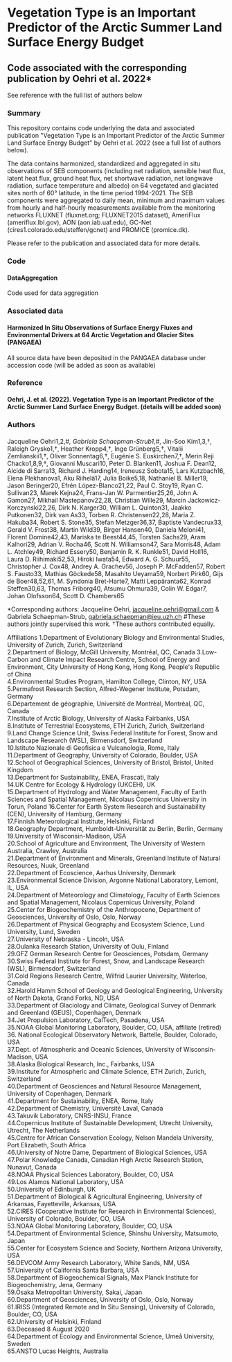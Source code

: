 # Vegetation Type is an Important Predictor of the Arctic Summer Land Surface Energy Budget
## Code associated with the corresponding publication by Oehri et al. 2022*
See reference with the full list of authors below

### Summary
This repository contains code underlying the data and associated publication "Vegetation Type is an Important Predictor of the Arctic Summer Land Surface Energy Budget" by Oehri et al. 2022 (see a full list of authors below).

The data contains harmonized, standardized and aggregated in situ observations of SEB components (including net radiation, sensible heat flux, latent heat flux, ground heat flux, net shortwave radiation, net longwave radiation, surface temperature and albedo) on 64 vegetated and glaciated sites north of 60° latitude, in the time period 1994-2021. The SEB components were aggregated to daily mean, minimum and maximum values from hourly and half-hourly measurements available from the monitoring networks FLUXNET (fluxnet.org; FLUXNET2015 dataset), AmeriFlux (ameriflux.lbl.gov), AON (aon.iab.uaf.edu), GC-Net (cires1.colorado.edu/steffen/gcnet) and PROMICE (promice.dk).

Please refer to the publication and associated data for more details.

### Code
#### DataAggregation
Code used for data aggregation

### Associated data
#### Harmonized In Situ Observations of Surface Energy Fluxes and Environmental Drivers at 64 Arctic Vegetation and Glacier Sites (PANGAEA)
All source data have been deposited in the PANGAEA database under accession code (will be added as soon as available)

### Reference
#### Oehri, J. et al. (2022). Vegetation Type is an Important Predictor of the Arctic Summer Land Surface Energy Budget. (details will be added soon)

### Authors
####
Jacqueline Oehri1,2,#*, Gabriela Schaepman-Strub1,#*, Jin-Soo Kim1,3,†, Raleigh Grysko1,†, Heather Kropp4,†, Inge Grünberg5,†, Vitalii Zemlianskii1,†, Oliver Sonnentag6,†, Eugénie S. Euskirchen7,†, Merin Reji Chacko1,8,9,†, Giovanni Muscari10, Peter D. Blanken11, Joshua F. Dean12, Alcide di Sarra13, Richard J. Harding14, Ireneusz Sobota15, Lars Kutzbach16, Elena Plekhanova1, Aku Riihelä17, Julia Boike5,18, Nathaniel B. Miller19, Jason Beringer20, Efrén López-Blanco21,22, Paul C. Stoy19, Ryan C. Sullivan23, Marek Kejna24, Frans-Jan W. Parmentier25,26, John A. Gamon27, Mikhail Mastepanov22,28, Christian Wille29, Marcin Jackowicz-Korczynski22,26, Dirk N. Karger30, William L. Quinton31, Jaakko Putkonen32, Dirk van As33, Torben R. Christensen22,28, Maria Z. Hakuba34, Robert S. Stone35, Stefan Metzger36,37, Baptiste Vandecrux33, Gerald V. Frost38, Martin Wild39, Birger Hansen40, Daniela Meloni41, Florent Domine42,43, Mariska te Beest44,45, Torsten Sachs29, Aram Kalhori29, Adrian V. Rocha46, Scott N. Williamson47, Sara Morris48, Adam L. Atchley49, Richard Essery50, Benjamin R. K. Runkle51, David Holl16, Laura D. Riihimaki52,53, Hiroki Iwata54, Edward A. G. Schuur55, Christopher J. Cox48, Andrey A. Grachev56, Joseph P. McFadden57, Robert S. Fausto33, Mathias Göckede58, Masahito Ueyama59, Norbert Pirk60, Gijs de Boer48,52,61, M. Syndonia Bret-Harte7, Matti Leppäranta62, Konrad Steffen30,63, Thomas Friborg40, Atsumu Ohmura39, Colin W. Edgar7, Johan Olofsson64, Scott D. Chambers65

*Corresponding authors: Jacqueline Oehri, jacqueline.oehri@gmail.com & Gabriela Schaepman-Strub, gabriela.schaepman@ieu.uzh.ch 
#These authors jointly supervised this work. †These authors contributed equally.

Affiliations
1.Department of Evolutionary Biology and Environmental Studies, University of Zurich, Zurich, Switzerland                                    
2.Department of Biology, McGill University, Montréal, QC, Canada
3.Low-Carbon and Climate Impact Research Centre, School of Energy and Environment, City University of Hong Kong, Hong Kong, People's Republic of China                                                                   
4.Environmental Studies Program, Hamilton College, Clinton, NY, USA                                                                             
5.Permafrost Research Section, Alfred-Wegener Institute, Potsdam, Germany                                                                         
6.Département de géographie, Université de Montréal, Montréal, QC, Canada                                                                         
7.Institute of Arctic Biology, University of Alaska Fairbanks, USA                                                                                                             
8.Institute of Terrestrial Ecosystems, ETH Zurich, Zurich, Switzerland                                                                            
9.Land Change Science Unit, Swiss Federal Institute for Forest, Snow and Landscape Research (WSL), Birmensdorf, Switzerland                       
10.Istituto Nazionale di Geofisica e Vulcanologia, Rome, Italy                                                                                     
11.Department of Geography, University of Colorado, Boulder, USA                                                                                  
12.School of Geographical Sciences, University of Bristol, Bristol, United Kingdom                                                                       
13.Department for Sustainability, ENEA, Frascati, Italy                                                                                           
14.UK Centre for Ecology & Hydrology (UKCEH), UK                                                                                                  
15.Department of Hydrology and Water Management, Faculty of Earth Sciences and Spatial Management, Nicolaus Copernicus University in Torun, Poland
16.Center for Earth System Research and Sustainability (CEN), University of Hamburg, Germany                                                      
17.Finnish Meteorological Institute, Helsinki, Finland                                                                                                      
18.Geography Department, Humboldt-Universität zu Berlin, Berlin, Germany                                                                          
19.University of Wisconsin-Madison, USA                                                                                                           
20.School of Agriculture and Environment, The University of Western Australia, Crawley, Australia                                                 
21.Department of Environment and Minerals, Greenland Institute of Natural Resources, Nuuk, Greenland                                              
22.Department of Ecoscience, Aarhus University, Denmark                                                                                           
23.Environmental Science Division, Argonne National Laboratory, Lemont, IL, USA                                                                   
24.Department of Meteorology and Climatology, Faculty of Earth Sciences and Spatial Management, Nicolaus Copernicus University, Poland                                                                                                         
25.Center for Biogeochemistry of the Anthropocene, Department of Geosciences, University of Oslo, Oslo, Norway                                    
26.Department of Physical Geography and Ecosystem Science, Lund University, Lund, Sweden                                                          
27.University of Nebraska - Lincoln, USA                                                                                                          
28.Oulanka Research Station, University of Oulu, Finland                                                                                          
29.GFZ German Research Centre for Geosciences, Potsdam, Germany                                                                                   
30.Swiss Federal Institute for Forest, Snow, and Landscape Research (WSL), Birmensdorf, Switzerland                                               
31.Cold Regions Research Centre, Wilfrid Laurier University, Waterloo, Canada                                                                                                             
32.Harold Hamm School of Geology and Geological Engineering, University of North Dakota, Grand Forks, ND, USA                                     
33.Department of Glaciology and Climate, Geological Survey of Denmark and Greenland (GEUS), Copenhagen, Denmark                                          
34.Jet Propulsion Laboratory, CalTech, Pasadena, USA                                                                                              
35.NOAA Global Monitoring Laboratory, Boulder, CO, USA, affiliate (retired)                                                                       
36. National Ecological Observatory Network, Battelle, Boulder, Colorado, USA                                                                      
37.Dept. of Atmospheric and Oceanic Sciences, University of Wisconsin-Madison, USA                                                                
38.Alaska Biological Research, Inc., Fairbanks, USA                                                                                               
39.Institute for Atmospheric and Climate Science, ETH Zurich, Zurich, Switzerland                                                                 
40.Department of Geosciences and Natural Resource Management, University of Copenhagen, Denmark                                                                                                               
41.Department for Sustainability, ENEA, Rome, Italy                                                                                               
42.Department of Chemistry, Université Laval, Canada                                                                                              
43.Takuvik Laboratory, CNRS-INSU, France                                                                                                                              
44.Copernicus Institute of Sustainable Development, Utrecht University, Utrecht, The Netherlands                                                  
45.Centre for African Conservation Ecology, Nelson Mandela University, Port Elizabeth, South Africa                                               
46.University of Notre Dame, Department of Biological Sciences, USA                                                                                    
47.Polar Knowledge Canada, Canadian High Arctic Research Station, Nunavut, Canada                                                                     
48.NOAA Physical Sciences Laboratory, Boulder, CO, USA                                                                                            
49.Los Alamos National Laboratory, USA                                                                                                            
50.University of Edinburgh, UK                                                                                                                    
51.Department of Biological & Agricultural Engineering, University of Arkansas, Fayetteville, Arkansas, USA                                       
52.CIRES (Cooperative Institute for Research in Environmental Sciences), University of Colorado, Boulder, CO, USA                                 
53.NOAA Global Monitoring Laboratory, Boulder, CO, USA                                                                                            
54.Department of Environmental Science, Shinshu University, Matsumoto, Japan                                                                      
55.Center for Ecosystem Science and Society, Northern Arizona University, USA                                                                     
56.DEVCOM Army Research Laboratory, White Sands, NM, USA                                                                                          
57.University of California Santa Barbara, USA                                                                                                    
58.Department of Biogeochemical Signals, Max Planck Institute for Biogeochemistry, Jena, Germany                                                  
59.Osaka Metropolitan University, Sakai, Japan                                                                                                             
60.Department of Geosciences, University of Oslo, Oslo, Norway                                                                                    
61.IRISS (Integrated Remote and In Situ Sensing), University of Colorado, Boulder, CO, USA                                                        
62.University of Helsinki, Finland                                                                                                                
63.Deceased 8 August 2020                                                                                                                         
64.Department of Ecology and Environmental Science, Umeå University, Sweden                                                                                                                        
65.ANSTO Lucas Heights, Australia 

